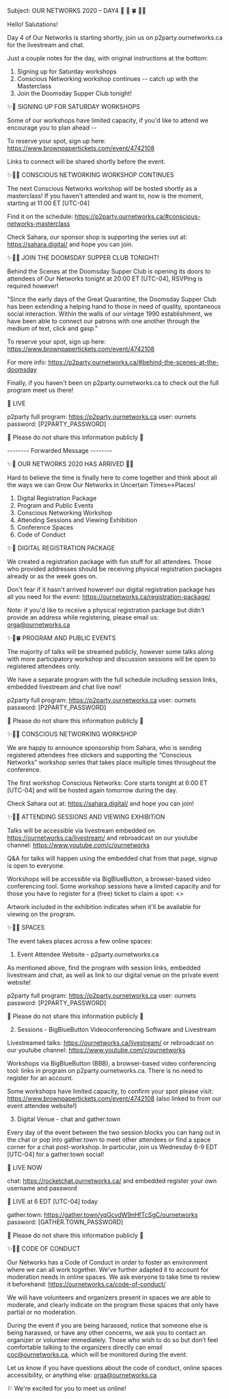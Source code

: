 Subject: OUR NETWORKS 2020 – DAY4 🌳 🌿 🍀 🌱✨

Hello! Salutations!

Day 4 of Our Networks is starting shortly, join us on
p2party.ournetworks.ca for the livestream and chat.

Just a couple notes for the day, with original instructions at the bottom:

1. Signing up for Saturday workshops
2. Conscious Networking workshop continues -- catch up with the Masterclass
3. Join the Doomsday Supper Club tonight!


✨🌱 SIGNING UP FOR SATURDAY WORKSHOPS

Some of our workshops have limited capacity, if you'd like to attend we
encourage you to plan ahead --

To reserve your spot, sign up here:
https://www.brownpapertickets.com/event/4742108

Links to connect will be shared shortly before the event.


✨🌱🌿 CONSCIOUS NETWORKING WORKSHOP CONTINUES

The next Conscious Networks workshop will be hosted shortly as a
masterclass! If you haven't attended and want to, now is the moment,
starting at 11:00 ET [UTC-04]

Find it on the schedule:
https://p2party.ournetworks.ca/#conscious-networks-masterclass

Check Sahara, our sponsor shop is supporting the series out at:
https://sahara.digital/ and hope you can join.


✨🌱🌳 JOIN THE DOOMSDAY SUPPER CLUB TONIGHT!

Behind the Scenes at the Doomsday Supper Club is opening its doors to
attendees of Our Networks tonight at 20:00 ET [UTC-04], RSVPIng is
required however!

"Since the early days of the Great Quarantine, the Doomsday Supper Club
has been extending a helping hand to those in need of quality,
spontaneous social interaction. Within the walls of our vintage 1990
establishment, we have been able to connect our patrons with one another
through the medium of text, click and gasp."

To reserve your spot, sign up here:
https://www.brownpapertickets.com/event/4742108

For more info:
https://p2party.ournetworks.ca/#behind-the-scenes-at-the-doomsday





Finally, if you haven't been on p2party.ournetworks.ca to check out the
full program meet us there!

🚀 LIVE

p2party full program: https://p2party.ournetworks.ca
user: ournets
password: [P2PARTY_PASSWORD]

🚨 Please do not share this information publicly 🚨


-------- Forwarded Message --------

✨🌱 OUR NETWORKS 2020 HAS ARRIVED 🌱✨

Hard to believe the time is finally here to come together and think
about all the ways we can Grow Our Networks in Uncertain Times↔Places!


1. Digital Registration Package
2. Program and Public Events
3. Conscious Networking Workshop
4. Attending Sessions and Viewing Exhibition
5. Conference Spaces
6. Code of Conduct


✨🌱 DIGITAL REGISTRATION PACKAGE

We created a registration package with fun stuff for all attendees.
Those who provided addresses should be receiving physical registration
packages already or as the week goes on.

Don't fear if it hasn't arrived however! our digital registration
package has all you need for the event:
https://ournetworks.ca/registration-package/

Note: if you'd like to receive a physical registration package but
didn't provide an address while registering, please email us:
orga@ournetworks.ca


✨🌱🍀 PROGRAM AND PUBLIC EVENTS

The majority of talks will be streamed publicly, however some talks
along with more participatory workshop and discussion sessions will be
open to registered attendees only.

We have a separate program with the full schedule including session
links, embedded livestream and chat live now!

p2party full program: https://p2party.ournetworks.ca
user: ournets
password: [P2PARTY_PASSWORD]

🚨 Please do not share this information publicly 🚨


✨🌱🌳 CONSCIOUS NETWORKING WORKSHOP

We are happy to announce sponsorship from Sahara, who is sending
registered attendees free stickers and supporting the “Conscious
Networks” workshop series that takes place multiple times throughout the
conference.

The first workshop Conscious Networks: Core starts tonight at 6:00 ET
[UTC-04] and will be hosted again tomorrow during the day.

Check Sahara out at: https://sahara.digital/ and hope you can join!



✨🌱🌿 ATTENDING SESSIONS AND VIEWING EXHIBITION

Talks will be accessible via livestream embedded on
https://ournetworks.ca/livestream/ and rebroadcast on our youtube
channel: https://www.youtube.com/c/ournetworks

Q&A for talks will happen using the embedded chat from that page, signup
is open to everyone.

Workshops will be accessible via BigBlueButton, a browser-based video
conferencing tool. Some workshop sessions have a limited capacity and
for those you have to register for a (free) ticket to claim a spot: <>


Artwork included in the exhibition indicates when it'll be available for
viewing on the program.


✨🌱🌳 SPACES

The event takes places across a few online spaces:

1. Event Attendee Website - p2party.ournetworks.ca

As mentioned above, find the program with session links, embedded
livestream and chat, as well as link to our digital venue on the private
event website!

p2party full program: https://p2party.ournetworks.ca
user: ournets
password: [P2PARTY_PASSWORD]

🚨 Please do not share this information publicly 🚨

2. Sessions - BigBlueButton Videoconferencing Software and Livestream

Livestreamed talks: https://ournetworks.ca/livestream/ or rebroadcast on
our youtube channel: https://www.youtube.com/c/ournetworks

Workshops via BigBlueButton (BBB), a browser-based video conferencing
tool: links in program on p2party.ournetworks.ca. There is no need to
register for an account.

Some workshops have limited capacity, to confirm your spot please visit:
https://www.brownpapertickets.com/event/4742108 (also linked to from our
event attendee website!)


3. Digital Venue - chat and gather.town

Every day of the event between the two session blocks you can hang out
in the chat or pop into gather.town to meet other attendees or find a
space corner for a chat post-workshop. In particular, join us Wednesday
6-9 EDT [UTC-04] for a gather.town social!

🚀 LIVE NOW

chat: https://rocketchat.ournetworks.ca/ and embedded
register your own username and password

🚀 LIVE at 6 EDT [UTC-04] today

gather.town: https://gather.town/yqGcvdW9nHfTcSgC/ournetworks
password: [GATHER.TOWN_PASSWORD]

🚨 Please do not share this information publicly 🚨


✨🌱🌴 CODE OF CONDUCT

Our Networks has a Code of Conduct in order to foster an environment
where we can all work together. We've further adapted it to account for
moderation needs in online spaces. We ask everyone to take time to
review it beforehand: https://ournetworks.ca/code-of-conduct/

We will have volunteers and organizers present in spaces we are able to
moderate, and clearly indicate on the program those spaces that only
have partial or no moderation.

During the event if you are being harassed, notice that someone else is
being harassed, or have any other concerns, we ask you to contact an
organizer or volunteer immediately. Those who wish to do so but don’t
feel comfortable talking to the organizers directly can email
coc@ournetworks.ca, which will be monitored during the event.



Let us know if you have questions about the code of conduct, online
spaces accessibility, or anything else: orga@ournetworks.ca


⚐ We're excited for you to meet us online!
